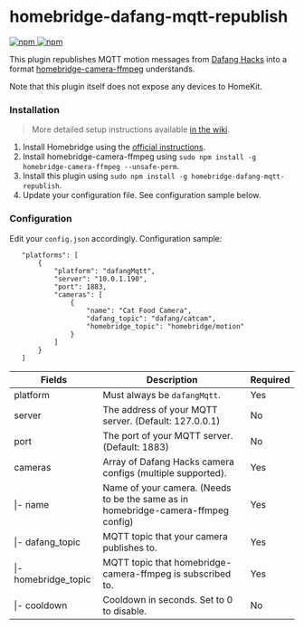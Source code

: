 # homebridge-dafang-mqtt-republish
[![npm](https://img.shields.io/npm/v/homebridge-dafang-mqtt-republish) ![npm](https://img.shields.io/npm/dt/homebridge-dafang-mqtt-republish)](https://www.npmjs.com/package/homebridge-dafang-mqtt-republish)

This plugin republishes MQTT motion messages from [Dafang Hacks](https://github.com/EliasKotlyar/Xiaomi-Dafang-Hacks) into a format [homebridge-camera-ffmpeg](https://github.com/homebridge-plugins/homebridge-camera-ffmpeg) understands.

Note that this plugin itself does not expose any devices to HomeKit.

### Installation
> More detailed setup instructions available [in the wiki](https://github.com/Sunoo/homebridge-dafang-mqtt-republish/wiki/Configuring-Dafang-Hacks-Cameras-for-Homebridge).

1. Install Homebridge using the [official instructions](https://github.com/homebridge/homebridge/wiki).
2. Install homebridge-camera-ffmpeg using `sudo npm install -g homebridge-camera-ffmpeg --unsafe-perm`.
3. Install this plugin using `sudo npm install -g homebridge-dafang-mqtt-republish`.
4. Update your configuration file. See configuration sample below.

### Configuration
Edit your `config.json` accordingly. Configuration sample:
 ```
    "platforms": [
        {
            "platform": "dafangMqtt",
            "server": "10.0.1.190",
            "port": 1883,
            "cameras": [
                {
                    "name": "Cat Food Camera",
                    "dafang_topic": "dafang/catcam",
                    "homebridge_topic": "homebridge/motion"
                }
            ]
        }
    ]
```

| Fields               | Description                                                                       | Required |
|----------------------|-----------------------------------------------------------------------------------|----------|
| platform             | Must always be `dafangMqtt`.                                                      | Yes      |
| server               | The address of your MQTT server. (Default: 127.0.0.1)                             | No       |
| port                 | The port of your MQTT server. (Default: 1883)                                     | No       |
| cameras              | Array of Dafang Hacks camera configs (multiple supported).                        | Yes      |
| \|- name             | Name of your camera. (Needs to be the same as in homebridge-camera-ffmpeg config) | Yes      |
| \|- dafang_topic     | MQTT topic that your camera publishes to.                                         | Yes      |
| \|- homebridge_topic | MQTT topic that homebridge-camera-ffmpeg is subscribed to.                        | Yes      |
| \|- cooldown         | Cooldown in seconds. Set to 0 to disable.                                         | No       |
